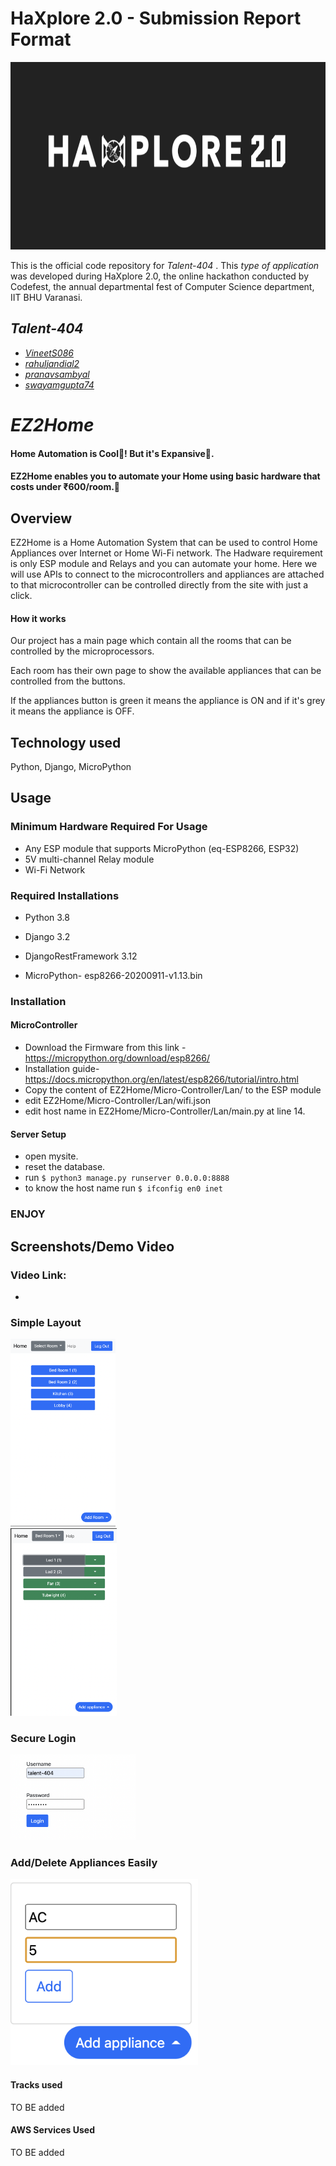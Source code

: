 # HaXplore 2.0 - Submission Report Format
<img src="https://github.com/VineetS086/EZ2Home/blob/main/Screenshots/logo.png" height="300">

This is the official code repository for _Talent-404_ . This _type of application_ was developed during HaXplore 2.0, 
the online hackathon conducted by Codefest, the annual departmental fest of Computer Science department, IIT BHU Varanasi.

## _Talent-404_

* _[VineetS086](https://github.com/VineetS086)_
* _[rahuljandial2](https://github.com/rahuljandial2)_
* _[pranavsambyal](https://github.com/pranavsambyal)_
* _[swayamgupta74](https://github.com/swayamgupta74)_

# _EZ2Home_
#### Home Automation is Cool🤩! But it's Expansive🥲. 
#### EZ2Home enables you to automate your Home using basic hardware that costs under ₹600/room.🤑



## Overview
EZ2Home is a Home Automation System that can be used to control Home Appliances over Internet or Home Wi-Fi network. 
The Hadware requirement is only ESP module and Relays and you can automate your home.
Here we will use APIs to connect to the microcontrollers and appliances are attached to that microcontroller can be 
controlled directly from the site with just a click.

#### How it works
Our project has a main page which contain all the rooms that can be controlled by the microprocessors.

Each room has their own page to show the available appliances that can be controlled from the buttons.

If the appliances button is green it means the appliance is ON and if it's grey it means the appliance is OFF.

## Technology used
Python, Django, MicroPython


## Usage

### Minimum Hardware Required For Usage
* Any ESP module that supports MicroPython (eq-ESP8266, ESP32)
* 5V multi-channel Relay module
* Wi-Fi Network

### Required Installations
* Python 3.8 
* Django 3.2
* DjangoRestFramework 3.12

* MicroPython- esp8266-20200911-v1.13.bin


### Installation
#### MicroController
* Download the Firmware from this link - https://micropython.org/download/esp8266/
* Installation guide- https://docs.micropython.org/en/latest/esp8266/tutorial/intro.html
* Copy the content of EZ2Home/Micro-Controller/Lan/ to the ESP module
* edit EZ2Home/Micro-Controller/Lan/wifi.json
* edit host name in EZ2Home/Micro-Controller/Lan/main.py at line 14.

#### Server Setup
* open mysite.
* reset the database.
* run `$ python3 manage.py runserver 0.0.0.0:8888`
* to know the host name run `$ ifconfig en0 inet` 

### ENJOY


## Screenshots/Demo Video
### Video Link:
*

### Simple Layout
<div class="row">
  <div class="column">
<img src="https://github.com/VineetS086/EZ2Home/blob/main/Screenshots/home.png" height="300">
  </div>
  <div class="column">
<img src="https://github.com/VineetS086/EZ2Home/blob/main/Screenshots/room.png" height="300">
  </div>
</div>

### Secure Login
<img src="https://github.com/VineetS086/EZ2Home/blob/main/Screenshots/login.png" width="200">

### Add/Delete Appliances Easily
<img src="https://github.com/VineetS086/EZ2Home/blob/main/Screenshots/add%20appliance.png" width="300">


#### Tracks used
TO BE added


#### AWS Services Used
TO BE added





